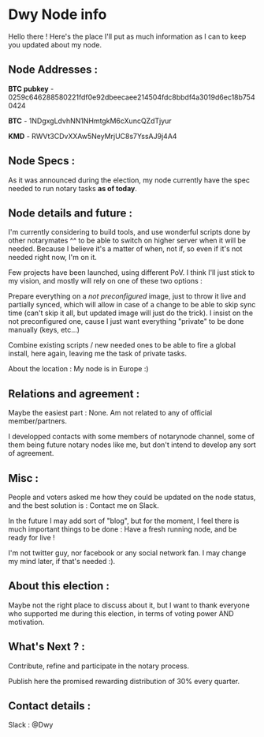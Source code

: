 # Dwy Node info

Hello there ! Here's the place I'll put as much information as I can to keep you updated about my node.

## Node Addresses  :

**BTC pubkey** - 0259c646288580221fdf0e92dbeecaee214504fdc8bbdf4a3019d6ec18b7540424

**BTC** - 1NDgxgLdvhNN1NHmtgkM6cXuncQZdTjyur

**KMD** - RWVt3CDvXXAw5NeyMrjUC8s7YssAJ9j4A4

## Node Specs  :

As it was announced during the election, my node currently have the spec needed to run notary tasks **as of today**.

## Node details and future  :

I'm currently considering to build tools, and use wonderful scripts done by other notarymates ^^ to be able to switch on higher server when it will be needed. Because I believe it's a matter of when, not if, so even if it's not needed right now, I'm on it.

Few projects have been launched, using different PoV. I think I'll just stick to my vision, and mostly will rely on one of these two options : 

Prepare everything on a *not preconfigured* image, just to throw it live and partially synced, which will allow in case of a change to be able to skip sync time (can't skip it all, but updated image will just do the trick). I insist on the not preconfigured one, cause I just want everything "private" to be done manually (keys, etc...)

Combine existing scripts / new needed ones to be able to fire a global install, here again, leaving me the task of private tasks.


About the location : My node is in Europe :)

## Relations and agreement :

Maybe the easiest part : None. Am not related to any of official member/partners.

I developped contacts with some members of notarynode channel, some of them being future notary nodes like me, but don't intend to develop any sort of agreement.

## Misc  :

People and voters asked me how they could be updated on the node status, and the best solution is : Contact me on Slack.

In the future I may add sort of "blog", but for the moment, I feel there is much important things to be done : Have a fresh running node, and be ready for live !

I'm not twitter guy, nor facebook or any social network fan. I may change my mind later, if that's needed :).

## About this election  :

Maybe not the right place to discuss about it, but I want to thank everyone who supported me during this election, in terms of voting power AND motivation.

## What's Next ? :

Contribute, refine and participate in the notary process.

Publish here the promised rewarding distribution of 30% every quarter.

## Contact details  :

Slack : @Dwy